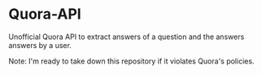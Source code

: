 Quora-API
=========

Unofficial Quora API to extract answers of a question and the answers answers by a user.



Note: I'm ready to take down this repository if it violates Quora's policies.
